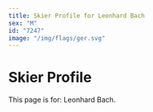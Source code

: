 ```yaml
---
title: Skier Profile for Leonhard Bach
sex: "M"
id: "7247"
image: "/img/flags/ger.svg" 
---
```


# Skier Profile

This page is for: Leonhard Bach.
    